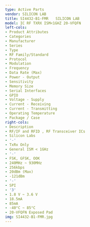 ```yaml
---
type: Active Parts
vendor: SILICON LAB
title: SI4432-B1-FMR　　SILICON LAB
model: IC RF TXRX ISM<1GHZ 20-VFQFN
left-cols:
- Product Attributes
- Categories
- Manufacturer
- Series
- Type
- RF Family/Standard
- Protocol
- Modulation
- Frequency
- Data Rate (Max)
- Power - Output
- Sensitivity
- Memory Size
- Serial Interfaces
- GPIO
- Voltage - Supply
- Current - Receiving
- Current - Transmitting
- Operating Temperature
- Package / Case
right-cols:
- Description
- RF/IF and RFID , RF Transceiver ICs
- Silicon Labs
- '-'
- TxRx Only
- General ISM < 1GHz
- '-'
- FSK, GFSK, OOK
- 240MHz ~ 930MHz
- 256kbps
- 20dBm (Max)
- -121dBm
- '-'
- SPI
- '3'
- 1.8 V ~ 3.6 V
- 18.5mA
- 85mA
- -40°C ~ 85°C
- 20-VFQFN Exposed Pad
img: SI4432-B1-FMR.jpg
---
```

